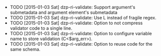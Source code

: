 * TODO [2015-01-03 Sat] dzp-ri-validate: Support argument's submetadata and argument element's submetadata
* TODO [2015-01-03 Sat] dzp-ri-validate: Use L<PPI> instead of fragile regex.
* TODO [2015-01-03 Sat] dzp-ri-validate: Option to not compress validator code to a single line.
* TODO [2015-01-03 Sat] dzp-ri-validate: Option to configure variable name to store validation (C<$arg_err>).
* TODO [2015-01-03 Sat] dzp-ri-validate: Option to reuse code for the same schema.
